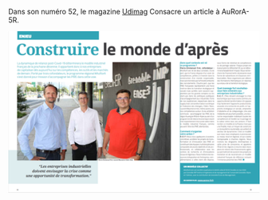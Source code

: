Dans son numéro 52, le magazine [Udimag](https://www.google.com/url?q=https://www.udimec.fr/sites/default/files/udimag_52_planche_bd.pdf&sa=D&ust=1609876886461000&usg=AOvVaw0kuRO3U-r4Pt4O8SrKfa6E) Consacre un article à AuRorA-5R.

![](images/image1.png)

